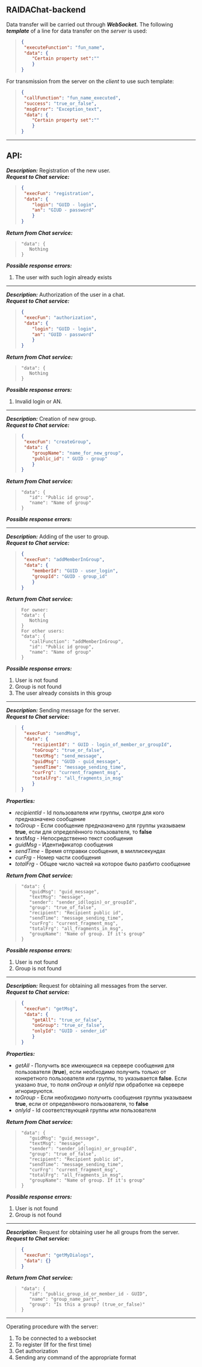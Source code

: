 **RAIDAChat-backend**
---
Data transfer will be carried out through **_WebSocket._** The following **_template_** of a line for data transfer on the _server_ is used:
>```JSON
>{
>  "executeFunction": "fun_name",
>  "data": {
>     "Certain property set":""
>     }
>}

For transmission from the server on the _client_ to use such template:
>```JSON
>{
>  "callFunction": "fun_name_executed",
>  "success": "true_or_false",
>  "msgError": "Exception_text",  
>  "data": {
>     "Certain property set":""
>     }
>}
---

## API:

**_Description:_** Registration of the new user.\
**_Request to Chat service:_**

>```JSON
>{
>  "execFun": "registration",
>  "data": {
>     "login": "GUID - login",
>     "an": "GIUD - password"
>     } 
>}
**_Return from Chat service:_**

>```
>"data": {
>    Nothing 
>}
**_Possible response errors:_**

1. The user with such login already exists
---

**_Description:_** Authorization of the user in a chat.\
**_Request to Chat service:_**

>```JSON
>{
>  "execFun": "authorization",
>  "data": {
>     "login": "GUID - login",
>     "an": "GUID - password"
>     } 
>}
**_Return from Chat service:_**

>```
>"data": {
>    Nothing
>}
**_Possible response errors:_**

1. Invalid login or AN.
---

**_Description:_** Creation of new group.\
**_Request to Chat service:_**
>```JSON
>{
>  "execFun": "createGroup",
>  "data": {
>     "groupName": "name_for_new_group",
>     "public_id": " GUID - group"
>     }
>}

**_Return from Chat service:_**
>```
>"data": {
>    "id": "Public id group",
>    "name": "Name of group" 
>}
**_Possible response errors:_**

---
**_Description:_** Adding of the user to group. \
**_Request to Chat service:_**

>```JSON
>{
>  "execFun": "addMemberInGroup",
>  "data": {
>     "memberId": "GUID - user_login",     
>     "groupId": "GUID - group_id"
>     }
>}
**_Return from Chat service:_**
>```
>For owner:
>"data": {
>    Nothing 
>}
>For other users:
>"data": {
>    "callFunction": "addMemberInGroup",
>    "id": "Public id group",
>    "name": "Name of group" 
>}
**_Possible response errors:_**

1. User is not found
1. Group is not found
1. The user already consists in this group 
---

**_Description:_** Sending message for the server.\
**_Request to Chat service:_**

>```JSON
>{
>  "execFun": "sendMsg",
>  "data": {
>     "recipientId": " GUID - login_of_member_or_groupId",     
>     "toGroup": "true_or_false",
>     "textMsg": "send_message",
>     "guidMsg": "GUID - guid_message",
>     "sendTime": "message_sending_time",
>     "curFrg": "current_fragment_msg",
>     "totalFrg": "all_fragments_in_msg"
>     }
>}
**_Properties:_**
- *recipientId* - Id пользователя или группы, смотря для кого предназначено сообщение
- *toGroup* - Если сообщение предназначено для группы указываем **true**, если для определённого пользователя, то **false**
- *textMsg* - Непосредственно текст сообщения
- *guidMsg* - Идентификатор сообщения
- *sendTime* - Время отправки сообщения, в миллисекундах 
- *curFrg* - Номер части сообщения
- *totalFrg* - Общее число частей на которое было разбито сообщение
>
**_Return from Chat service:_**
>```
>"data": {
>    "guidMsg": "guid_message",
>    "textMsg": "message",
>    "sender": "sender_id(login)_or_groupId",
>    "group": "true_of_false",
>    "recipient": "Recipient public id",
>    "sendTime": "message_sending_time",
>    "curFrg": "current_fragment_msg",
>    "totalFrg": "all_fragments_in_msg",
>    "groupName": "Name of group. If it's group"
>}
**_Possible response errors:_**
>
1. User is not found
1. Group is not found

---
**_Description:_** Request for obtaining all messages from the server.\
**_Request to Chat service:_**

>```JSON
>{
>  "execFun": "getMsg",
>  "data": {
>     "getAll": "true_or_false",     
>     "onGroup": "true_or_false",
>     "onlyId": "GUID - sender_id"
>     }
>}
**_Properties:_**
- *getAll* - Получить все имеющиеся на сервере сообщения для пользователя (**true**), если необходимо получить только от конкретного пользователя или группы, то указывается **false**. Если указано *true*, то поля *onGroup* и *onlyId* при обработке на сервере игнорируются.
- *toGroup* - Если необходимо получить сообщения группы указываем **true**, если от определённого пользователя, то **false**
- *onlyId* - Id соответствующей группы или пользователя

**_Return from Chat service:_**
>```
>"data": {
>    "guidMsg": "guid_message",
>    "textMsg": "message",
>    "sender": "sender_id(login)_or_groupId",
>    "group": "true_of_false",
>    "recipient": "Recipient public id",
>    "sendTime": "message_sending_time",
>    "curFrg": "current_fragment_msg",
>    "totalFrg": "all_fragments_in_msg",
>    "groupName": "Name of group. If it's group"
>}
**_Possible response errors:_**
1. User is not found
1. Group is not found

---
**_Description:_** Request for obtaining user he all groups from the server.\
**_Request to Chat service:_**

>```JSON
>{
>  "execFun": "getMyDialogs",
>  "data": {}
>}

**_Return from Chat service:_**
>```
>"data": {
>    "id": "public_group_id_or_member_id - GUID",
>    "name": "group_name_part",
>    "group": "Is this a group? (true_or_false)"
>}

---
Operating procedure with the server:

1. To be connected to a websocket
1. To register (If for the first time)
1. Get authorization
1. Sending any command of the appropriate format